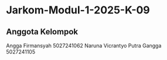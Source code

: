 # Jarkom-Modul-1-2025-K-09

## Anggota Kelompok

Angga Firmansyah 5027241062
Naruna Vicrantyo Putra Gangga 5027241105
